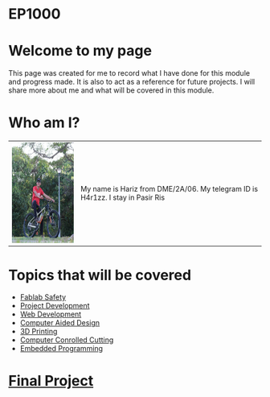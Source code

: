 # EP1000
# Welcome to my page
This page was created for me to record what I have done for this module and progress made. It is also to act as a reference for future projects. I will share more about me and what will be covered in this module.
# Who am I?

|     |     |
|--------|:------------------------------------------------|
| <img src="IMG_20200201_203425_124.jpg" height="200">  | 	My name is Hariz from DME/2A/06. My telegram ID is H4r1zz. I stay in Pasir Ris |
# Topics that will be covered
- [Fablab Safety](fablab_safety.md)
- [Project Development]()
- [Web Development](web_development.md)
- [Computer Aided Design]()
- [3D Printing]()
- [Computer Conrolled Cutting]()
- [Embedded Programming]()
# [Final Project]()
